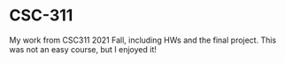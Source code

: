 # CSC-311
My work from CSC311 2021 Fall, including HWs and the final project.
This was not an easy course, but I enjoyed it!
